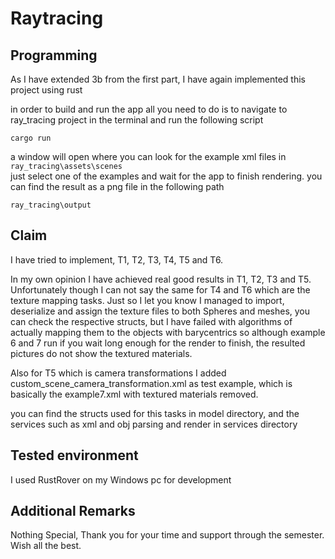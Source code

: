# Raytracing

## Programming
As I have extended 3b from the first part, I have again implemented this
project using rust

in order to build and run the app all you need 
to do is to navigate to ray_tracing project 
in the terminal and run the following script

```cargo run``` <br>

a window will open where you can look for the example xml files in ```ray_tracing\assets\scenes``` <br>
just select one of the examples and wait for the app to finish 
rendering.
you can find the result as a png file in the following path

```ray_tracing\output``` <br>


## Claim

I have tried to implement, T1, T2, T3, T4, T5 and T6.

In my own opinion I have achieved real good results in T1, T2, T3 and T5.
Unfortunately though I can not say the same for T4 and T6 which are the texture mapping tasks. 
Just so I let you know I managed to import, deserialize and assign the texture
files to both Spheres and meshes, you can check the respective structs, but I
have failed with algorithms of actually mapping them to the objects with barycentrics
so although example 6 and 7 run if you wait long enough for the render to finish,
the resulted pictures do not show the textured materials.

Also for T5 which is camera transformations I added custom_scene_camera_transformation.xml
as test example, which is basically the example7.xml with textured materials removed.

you can find the structs used for this tasks in model directory, and
the services such as xml and obj parsing and render in services directory

## Tested environment

I used RustRover on my Windows pc for development  

## Additional Remarks
Nothing Special, 
Thank you for your time and support through the semester.
Wish all the best.